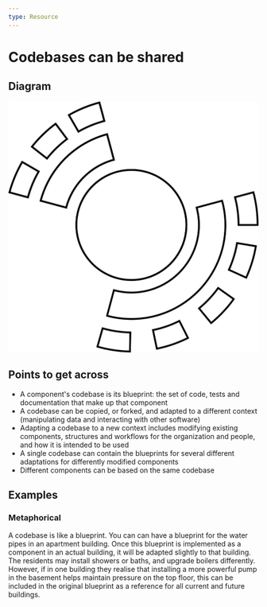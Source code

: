 ```yaml
---
type: Resource
---
```


# Codebases can be shared

## Diagram

![graphical representation of multiple organizations with a shared component](shared-codebase.svg)

## Points to get across

* A component's codebase is its blueprint: the set of code, tests and documentation that make up that component
* A codebase can be copied, or forked, and adapted to a different context (manipulating data and interacting with other software)
* Adapting a codebase to a new context includes modifying existing components, structures and workflows for the organization and people, and how it is intended to be used
* A single codebase can contain the blueprints for several different adaptations for differently modified components
* Different components can be based on the same codebase


## Examples

### Metaphorical

A codebase is like a blueprint. You can can have a blueprint for the water pipes in an apartment building. Once this blueprint is implemented as a component in an actual building, it will be adapted slightly to that building. The residents may install showers or baths, and upgrade boilers differently. However, if in one building they realise that installing a more powerful pump in the basement helps maintain pressure on the top floor, this can be included in the original blueprint as a reference for all current and future buildings.

